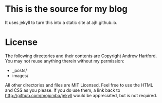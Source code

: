 # This is the source for my blog

It uses jekyll to turn this into a static site at ajh.github.io.

# License

The following directories and their contents are Copyright Andrew Hartford. You may not reuse anything therein without my permission:

* _posts/
* images/

All other directories and files are MIT Licensed. Feel free to use the HTML and CSS as you please. If you do use them, a link back to http://github.com/mojombo/jekyll would be appreciated, but is not required.
